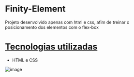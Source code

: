 # Finity-Element

Projeto desenvolvido apenas com html e css, afim de treinar  o posicionamento dos elementos com o flex-box
# [Tecnologias utilizadas](#tecnologias)
* <p> HTML e CSS </p>

![image](https://user-images.githubusercontent.com/99925589/191527988-2c0f98a6-d0a5-425c-8b26-9e71174b0229.png)
